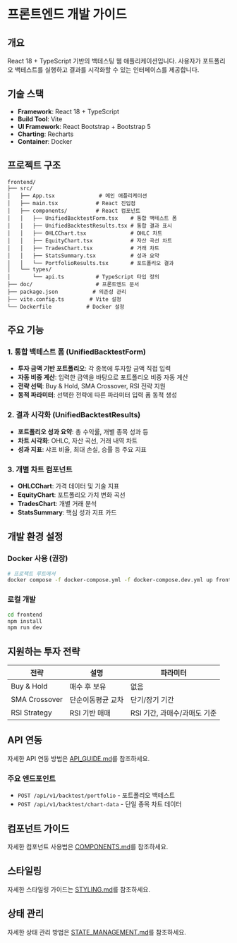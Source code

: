 # 프론트엔드 개발 가이드

## 개요

React 18 + TypeScript 기반의 백테스팅 웹 애플리케이션입니다. 사용자가 포트폴리오 백테스트를 실행하고 결과를 시각화할 수 있는 인터페이스를 제공합니다.

## 기술 스택

- **Framework**: React 18 + TypeScript
- **Build Tool**: Vite
- **UI Framework**: React Bootstrap + Bootstrap 5
- **Charting**: Recharts
- **Container**: Docker

## 프로젝트 구조

```
frontend/
├── src/
│   ├── App.tsx              # 메인 애플리케이션
│   ├── main.tsx            # React 진입점
│   ├── components/         # React 컴포넌트
│   │   ├── UnifiedBacktestForm.tsx    # 통합 백테스트 폼
│   │   ├── UnifiedBacktestResults.tsx # 통합 결과 표시
│   │   ├── OHLCChart.tsx              # OHLC 차트
│   │   ├── EquityChart.tsx            # 자산 곡선 차트
│   │   ├── TradesChart.tsx            # 거래 차트
│   │   ├── StatsSummary.tsx           # 성과 요약
│   │   └── PortfolioResults.tsx       # 포트폴리오 결과
│   └── types/
│       └── api.ts          # TypeScript 타입 정의
├── doc/                    # 프론트엔드 문서
├── package.json           # 의존성 관리
├── vite.config.ts        # Vite 설정
└── Dockerfile           # Docker 설정
```

## 주요 기능

### 1. 통합 백테스트 폼 (UnifiedBacktestForm)
- **투자 금액 기반 포트폴리오**: 각 종목에 투자할 금액 직접 입력
- **자동 비중 계산**: 입력한 금액을 바탕으로 포트폴리오 비중 자동 계산
- **전략 선택**: Buy & Hold, SMA Crossover, RSI 전략 지원
- **동적 파라미터**: 선택한 전략에 따른 파라미터 입력 폼 동적 생성

### 2. 결과 시각화 (UnifiedBacktestResults)
- **포트폴리오 성과 요약**: 총 수익률, 개별 종목 성과 등
- **차트 시각화**: OHLC, 자산 곡선, 거래 내역 차트
- **성과 지표**: 샤프 비율, 최대 손실, 승률 등 주요 지표

### 3. 개별 차트 컴포넌트
- **OHLCChart**: 가격 데이터 및 기술 지표
- **EquityChart**: 포트폴리오 가치 변화 곡선
- **TradesChart**: 개별 거래 분석
- **StatsSummary**: 핵심 성과 지표 카드

## 개발 환경 설정

### Docker 사용 (권장)

```bash
# 프로젝트 루트에서
docker compose -f docker-compose.yml -f docker-compose.dev.yml up frontend --build
```

### 로컬 개발

```bash
cd frontend
npm install
npm run dev
```

## 지원하는 투자 전략

| 전략 | 설명 | 파라미터 |
|------|------|----------|
| Buy & Hold | 매수 후 보유 | 없음 |
| SMA Crossover | 단순이동평균 교차 | 단기/장기 기간 |
| RSI Strategy | RSI 기반 매매 | RSI 기간, 과매수/과매도 기준 |

## API 연동

자세한 API 연동 방법은 [API_GUIDE.md](API_GUIDE.md)를 참조하세요.

### 주요 엔드포인트
- `POST /api/v1/backtest/portfolio` - 포트폴리오 백테스트
- `POST /api/v1/backtest/chart-data` - 단일 종목 차트 데이터

## 컴포넌트 가이드

자세한 컴포넌트 사용법은 [COMPONENTS.md](COMPONENTS.md)를 참조하세요.

## 스타일링

자세한 스타일링 가이드는 [STYLING.md](STYLING.md)를 참조하세요.

## 상태 관리

자세한 상태 관리 방법은 [STATE_MANAGEMENT.md](STATE_MANAGEMENT.md)를 참조하세요.